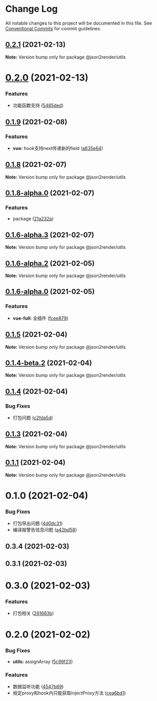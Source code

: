 # Change Log

All notable changes to this project will be documented in this file.
See [Conventional Commits](https://conventionalcommits.org) for commit guidelines.

## [0.2.1](https://github.com/fyl080801/json-to-render/compare/@json2render/utils@0.2.0...@json2render/utils@0.2.1) (2021-02-13)

**Note:** Version bump only for package @json2render/utils





# [0.2.0](https://github.com/fyl080801/json-to-render/compare/@json2render/utils@0.1.9...@json2render/utils@0.2.0) (2021-02-13)


### Features

* 功能函数支持 ([5485ded](https://github.com/fyl080801/json-to-render/commit/5485ded2befff833e4f52f32c78b8edcd19d3395))





## [0.1.9](https://github.com/fyl080801/json-to-render/compare/@json2render/utils@0.1.8...@json2render/utils@0.1.9) (2021-02-08)


### Features

* **vue:** hook支持next传递新的field ([a635e64](https://github.com/fyl080801/json-to-render/commit/a635e6496d2a1efb7f4e6f4771bd8fe9fcf508ec))





## [0.1.8](https://github.com/fyl080801/json-to-render/compare/@json2render/utils@0.1.8-alpha.0...@json2render/utils@0.1.8) (2021-02-07)

**Note:** Version bump only for package @json2render/utils





## [0.1.8-alpha.0](https://github.com/fyl080801/json-to-render/compare/@json2render/utils@0.1.6-alpha.3...@json2render/utils@0.1.8-alpha.0) (2021-02-07)


### Features

* package ([21a232a](https://github.com/fyl080801/json-to-render/commit/21a232a82766424503b2fb7aa78d0a3b5704ecfd))





## [0.1.6-alpha.3](https://github.com/fyl080801/json-to-render/compare/@json2render/utils@0.1.6-alpha.2...@json2render/utils@0.1.6-alpha.3) (2021-02-07)

**Note:** Version bump only for package @json2render/utils





## [0.1.6-alpha.2](https://github.com/fyl080801/json-to-render/compare/@json2render/utils@0.1.6-alpha.0...@json2render/utils@0.1.6-alpha.2) (2021-02-05)

**Note:** Version bump only for package @json2render/utils





## [0.1.6-alpha.0](https://github.com/fyl080801/json-to-render/compare/@json2render/utils@0.1.5...@json2render/utils@0.1.6-alpha.0) (2021-02-05)


### Features

* **vue-full:** 全插件 ([fcee879](https://github.com/fyl080801/json-to-render/commit/fcee879876d95b1dee572e2442179251b195f2ad))





## [0.1.5](https://github.com/fyl080801/json-to-render/compare/@json2render/utils@0.1.4-beta.2...@json2render/utils@0.1.5) (2021-02-04)

**Note:** Version bump only for package @json2render/utils





## [0.1.4-beta.2](https://github.com/fyl080801/json-to-render/compare/@json2render/utils@0.1.4...@json2render/utils@0.1.4-beta.2) (2021-02-04)

**Note:** Version bump only for package @json2render/utils





## [0.1.4](https://github.com/fyl080801/json-to-render/compare/@json2render/utils@0.1.3...@json2render/utils@0.1.4) (2021-02-04)


### Bug Fixes

* 打包问题 ([c2fda5d](https://github.com/fyl080801/json-to-render/commit/c2fda5dd375ab6adc9061a917e39490f65753279))





## [0.1.3](https://github.com/fyl080801/json-to-render/compare/@json2render/utils@0.1.1...@json2render/utils@0.1.3) (2021-02-04)

**Note:** Version bump only for package @json2render/utils





## [0.1.1](https://github.com/fyl080801/json-to-render/compare/@json2render/utils@0.1.0...@json2render/utils@0.1.1) (2021-02-04)

**Note:** Version bump only for package @json2render/utils





# 0.1.0 (2021-02-04)


### Bug Fixes

* 打包导出问题 ([4d0dc31](https://github.com/fyl080801/json-to-render/commit/4d0dc31bb2cd16dbc4c41119c012313fb4d5296d))
* 编译报警告信息问题 ([a42bd58](https://github.com/fyl080801/json-to-render/commit/a42bd58521ea8fd247159ad9a9734f1f63fdfa80))



## 0.3.4 (2021-02-03)



## 0.3.1 (2021-02-03)



# 0.3.0 (2021-02-03)


### Features

* 打包相关 ([261683b](https://github.com/fyl080801/json-to-render/commit/261683b32f382f0fe877fe9cd53565fc875f4d24))



# 0.2.0 (2021-02-02)


### Bug Fixes

* **utils:** assignArray ([5c99f23](https://github.com/fyl080801/json-to-render/commit/5c99f23488541727d66c07e0598f09bd22e0df06))


### Features

* 数据监听功能 ([4547b69](https://github.com/fyl080801/json-to-render/commit/4547b692f4e8876c8e873c8553b37fbd147ab721))
* 规定proxy和hook内只能获取injectProxy方法 ([cea6bd1](https://github.com/fyl080801/json-to-render/commit/cea6bd1f462da236ed04cc814f8e67c86c5e498f))
